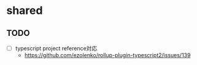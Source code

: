 # shared

## TODO
- [ ] typescript project reference対応
  - https://github.com/ezolenko/rollup-plugin-typescript2/issues/139
